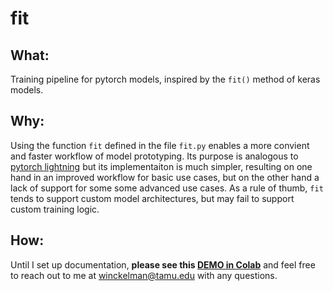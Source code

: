 # fit

## What:

Training pipeline for pytorch models, inspired by the `fit()` method of keras models.


## Why:

Using the function `fit` defined in the file `fit.py` enables a more convient and faster workflow of model prototyping. Its purpose is analogous to [pytorch lightning](https://lightning.ai/docs/pytorch/stable/starter/introduction.html) but its implementaiton is much simpler, resulting on one hand in an improved workflow for basic use cases, but on the other hand a lack of support for some some advanced use cases. As a rule of thumb, `fit` tends to support custom model architectures, but may fail to support custom training logic.


## How:

Until I set up documentation, **please see this [DEMO in Colab](https://colab.research.google.com/drive/1KQFv0z3JUV1C3ctORTvsvpPA-GJ_Ubur?usp=sharing)** and feel free to reach out to me at winckelman@tamu.edu with any questions.

